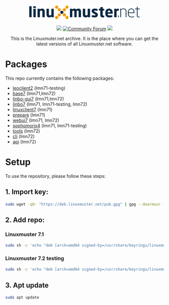 <p align="center">
   <img src="https://raw.githubusercontent.com/linuxmuster/archive/master/.github/media/lmn-logo.svg" alt="LMN logo" width="70%" />
</p>

<p align="center">
  <a href="https://github.com/linuxmuster/archive/actions/workflows/build-and-deploy.yml"><img src="https://github.com/linuxmuster/archive/actions/workflows/build-and-deploy.yml/badge.svg" /></a>
  <a href="https://ask.linuxmuster.net"><img src="https://img.shields.io/discourse/users?logo=discourse&logoColor=white&server=https%3A%2F%2Fask.linuxmuster.net" alt="Community Forum"/></a>
  <a href="https://www.gnu.org/licenses/agpl-3.0" ><img src="https://img.shields.io/badge/License-AGPL%20v3-blue.svg" /></a>
</p>

<p align="center">
This is the Linuxmuter.net archive. It is the place where you can get the latest versions of all Linuxmuster.net software.
</p>

# Packages
This repo currently contains the following packages:
- [leoclient2](https://github.com/linuxmuster/leoclient2) (lmn71-testing)
- [base7](https://github.com/linuxmuster/linuxmuster-base7) (lmn71,lmn72)
- [linbo-gui7](https://github.com/linuxmuster/linuxmuster-linbo-gui7) (lmn71,lmn72)
- [linbo7](https://github.com/linuxmuster/linuxmuster-linbo7) (lmn71, lmn71-testing, lmn72)
- [linuxclient7](https://github.com/linuxmuster/linuxmuster-linuxclient7) (lmn71)
- [prepare](https://github.com/linuxmuster/linuxmuster-prepare) (lmn71)
- [webui7](https://github.com/linuxmuster/linuxmuster-webui7) (lmn71, lmn72)
- [sophomorix4](https://github.com/linuxmuster/sophomorix4) (lmn71, lmn71-testing)
- [tools](https://github.com/linuxmuster/linuxmuster-tools) (lmn72)
- [cli](https://github.com/linuxmuster/linuxmuster-cli) (lmn72)
- [api](https://github.com/linuxmuster/linuxmuster-api) (lmn72)
 
# Setup

To use the repository, please follow these steps:

## 1. Import key:

```bash
sudo wget -qO- "https://deb.linuxmuster.net/pub.gpg" | gpg --dearmour -o /usr/share/keyrings/linuxmuster.net.gpg
```

## 2. Add repo:

### Linuxmuster 7.1
```bash
sudo sh -c 'echo "deb [arch=amd64 signed-by=/usr/share/keyrings/linuxmuster.net.gpg] https://deb.linuxmuster.net/ lmn71 main" > /etc/apt/sources.list.d/lmn71.list'
```

### Linuxmuster 7.2 testing
```bash
sudo sh -c 'echo "deb [arch=amd64 signed-by=/usr/share/keyrings/linuxmuster.net.gpg] https://deb.linuxmuster.net/ lmn72 main" > /etc/apt/sources.list.d/lmn72.list'
```

## 3. Apt update

```bash
sudo apt update
```
